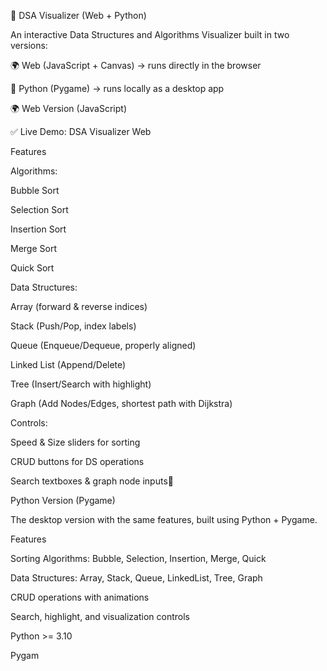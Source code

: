 🧩 DSA Visualizer (Web + Python)

An interactive Data Structures and Algorithms Visualizer built in two versions:

🌍 Web (JavaScript + Canvas) → runs directly in the browser

🐍 Python (Pygame) → runs locally as a desktop app

🌍 Web Version (JavaScript)

✅ Live Demo: DSA Visualizer Web

Features

Algorithms:

Bubble Sort

Selection Sort

Insertion Sort

Merge Sort

Quick Sort

Data Structures:

Array (forward & reverse indices)

Stack (Push/Pop, index labels)

Queue (Enqueue/Dequeue, properly aligned)

Linked List (Append/Delete)

Tree (Insert/Search with highlight)

Graph (Add Nodes/Edges, shortest path with Dijkstra)

Controls:

Speed & Size sliders for sorting

CRUD buttons for DS operations

Search textboxes & graph node inputs🐍 

Python Version (Pygame)

The desktop version with the same features, built using Python + Pygame.

Features

Sorting Algorithms: Bubble, Selection, Insertion, Merge, Quick

Data Structures: Array, Stack, Queue, LinkedList, Tree, Graph

CRUD operations with animations

Search, highlight, and visualization controls

Python >= 3.10

Pygam
